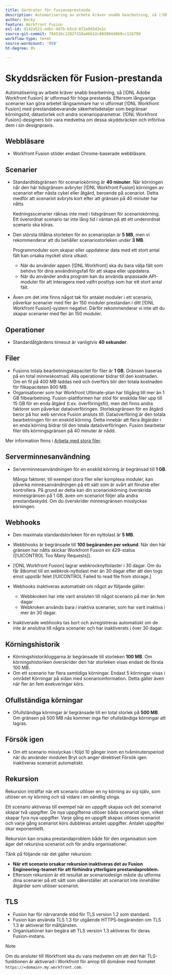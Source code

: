 ```yaml
---
title: Gardrutor för fusionsprestanda
description: Automatisering av arbete kräver snabb bearbetning, så [!DNL Adobe Workfront Fusion]  är utformad för höga prestanda. Eftersom långvariga scenarier kan göra arbetet långsammare har vi utformat  [!DNL Workfront Fusion] med prestandabevarande säkerhetsdetaljer som begränsar körningstid, datastorlek och andra scenarioparametrar. [!DNL Workfront Fusion] Designers bör vara medvetna om dessa skyddsräcken och införliva dem i sin designpraxis.
author: Becky
feature: Workfront Fusion
exl-id: d142a521-edbc-4d7b-b5cd-872a9d3d2e1c
source-git-commit: 784516c1282f318a46b32c803064d869cc116790
workflow-type: tm+mt
source-wordcount: '959'
ht-degree: 0%

---
```


# Skyddsräcken för Fusion-prestanda

Automatisering av arbete kräver snabb bearbetning, så [!DNL Adobe Workfront Fusion] är utformad för höga prestanda. Eftersom långvariga scenarier kan göra arbetet långsammare har vi utformat [!DNL Workfront Fusion] med prestandabevarande säkerhetsdetaljer som begränsar körningstid, datastorlek och andra scenarioparametrar. [!DNL Workfront Fusion]-designers bör vara medvetna om dessa skyddsräcken och införliva dem i sin designpraxis.

## Webbläsare

* Workfront Fusion stöder endast Chrome-baserade webbläsare.

## Scenarier

* Standardtidsgränsen för scenariokörning är **40 minuter**. När körningen når den här tidsgränsen avbryter [!DNL Workfront Fusion] körningen av scenariot efter nästa cykel eller åtgärd, beroende på scenariot. Detta medför att scenariot avbryts kort efter att gränsen på 40 minuter har nåtts

  Kedningsscenarier räknas inte med i tidsgränsen för scenariokörning. Ett överordnat scenario tar inte lång tid i väntan på att ett underordnat scenario ska köras.
* Den största tillåtna storleken för en scenarioplan är **5 MB**, men vi rekommenderar att du behåller scenariostorleken under **3 MB**.

  Programmoduler som skapar eller uppdaterar data med ett stort antal fält kan orsaka mycket stora utkast.

   * När du använder appen [!DNL Workfront] ska du bara välja fält som behövs för dina användningsfall för att skapa eller uppdatera.
   * När du använder andra program kan du använda anpassade API-moduler för att interagera med valfri posttyp som har ett stort antal fält.

* Även om det inte finns något tak för antalet moduler i ett scenario, påverkar scenarier med fler än 150 moduler prestandan i ditt [!DNL Workfront Fusion]-system negativt. Därför rekommenderar vi inte att du skapar scenarier med fler än 150 moduler.

## Operationer

* Standardåtgärdens timeout är vanligtvis **40 sekunder**.

<!--
* The operation timeout for calls to Adobe Workfront is **120 seconds**.
-->

## Filer

* Fusions totala bearbetningskapacitet för filer är **1 GB**. Gränsen baseras på en total minneskostnad. Alla operationer bidrar till den kostnaden. Om en fil på 400 MB laddas ned och överförs blir den totala kostnaden för filkapaciteten 800 MB.
* Organisationer som har Workfront Ultimate-plan har tillgång till mer än 1 GB filbearbetning. Fusion-plattformen har stöd för enskilda filer upp till 15 GB för en enda åtgärd (t.ex. överföringsfil), men det finns andra faktorer som påverkar dataöverföringen. Storleksgränsen för en åtgärd beror på hur web service Fusion ansluts till. Dataöverföring är den totala bearbetningen för en enskild körning. Detta innebär att flera åtgärder i en enda körning bidrar till den totala dataöverföringen. Fusion bearbetar filer tills körningsgränsen på 40 minuter är nådd.

Mer information finns i [Arbeta med stora filer](/help/workfront-fusion/references/scenarios/fusion-large-files.md).

## Serverminnesanvändning

* Serverminnesanvändningen för en enskild körning är begränsad till **1 GB**.

  Många faktorer, till exempel stora filer eller komplexa moduler, kan påverka minnesanvändningen på ett sätt som är svårt att förutse eller kontrollera. På grund av detta kan din scenariokörning överskrida minnesgränsen på 1 GB, även om scenariot följer alla andra prestandaskydd. Om du överskrider minnesgränsen misslyckas körningen.

## Webhooks

* Den maximala standardstorleken för en nyttolast är **5 MB**.
* Webbhooks är begränsade till **100 begäranden per sekund**. När den här gränsen har nåtts skickar Workfront Fusion en 429-status ([!UICONTROL Too Many Requests]).
* [!DNL Workfront Fusion] lagrar webkrocknyttolaster i 30 dagar. Om du får åtkomst till en webkrok-nyttolast mer än 30 dagar efter att den togs emot uppstår felet [!UICONTROL Failed to read file from storage.]
* Webhooks inaktiveras automatiskt om något av följande gäller:

   * Webbkroken har inte varit ansluten till något scenario på mer än fem dagar
   * Webkroken används bara i inaktiva scenarier, som har varit inaktiva i mer än 30 dagar.

* Inaktiverade webhooks tas bort och avregistreras automatiskt om de inte är anslutna till några scenarier och har inaktiverats i över 30 dagar.

## Körningshistorik

* Körningshistorikloggarna är begränsade till storleken **100 MB**. Om körningshistoriken överskrider den här storleken visas endast de första 100 MB.
* Om ett scenario har flera samtidiga körningar. Endast 5 körningar visas i området Körningar på sidan med scenarioinformation. Detta gäller även när fler än fem exekveringar körs.

## Ofullständiga körningar

* Ofullständiga körningar är begränsade till en total storlek på **500 MB**. Om gränsen på 500 MB nås kommer inga fler ofullständiga körningar att lagras.

## Försök igen

* Om ett scenario misslyckas i följd 10 gånger inom en tvåminutersperiod när du använder modulen Bryt och anger direktivet Försök igen inaktiveras scenariot automatiskt.

## Rekursion

Rekursion inträffar när ett scenario utlöser en ny körning av sig själv, som utlöser en ny körning och så vidare i en oändlig slinga.

Ett scenario aktiveras till exempel när en uppgift skapas och det scenariot skapar två uppgifter. De nya uppgifterna utlöser båda scenariot igen, vilket skapar fyra nya uppgifter. Varje gång en uppgift skapas utlöses scenariot och varje gång scenariot körs dubbleras antalet uppgifter. Antalet uppgifter ökar exponentiellt.

Rekursion kan orsaka prestandaproblem både för den organisation som äger det rekursiva scenariot och för andra organisationer.

Tänk på följande när det gäller rekursion:

* **När ett scenario orsakar rekursion inaktiveras det av Fusion Engineering-teamet för att förhindra ytterligare prestandaproblem.**
* Eftersom rekursion är ett resultat av scenariodesign måste du utforma dina scenarier på ett sätt som säkerställer att scenariot inte innehåller åtgärder som utlöser scenariot.

## TLS

* Fusion har för närvarande stöd för TLS version 1.2 som standard.
* Fusion kan använda TLS 1.3 för utgående HTTPS-begäranden om TLS 1.3 är aktiverat för måltjänsten.
* Organisationer kan begära att TLS version 1.3 aktiveras för deras Fusion-instans.

>[!NOTE]
>
> Om du ansluter till Workfront ska du vara medveten om att den här TLS-funktionen är aktiverad i Workfront för anrop till domäner med formatet `https://<domain>.my.workfront.com`.
